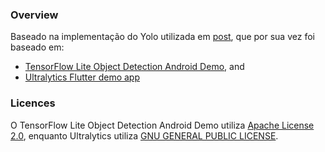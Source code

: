 ### Overview

Baseado na implementação do Yolo utilizada em [post](https://medium.com/p/6b7514556185), que por sua vez foi baseado em:
- [TensorFlow Lite Object Detection Android Demo](https://github.com/tensorflow/examples/tree/master/lite/examples/object_detection/android), and
- [Ultralytics Flutter demo app](https://github.com/ultralytics/yolo-flutter-app)

### Licences
O TensorFlow Lite Object Detection Android Demo utiliza [Apache License 2.0](LICENSE-Apache2.0.txt), enquanto Ultralytics utiliza [GNU GENERAL PUBLIC LICENSE](LICENSE).
